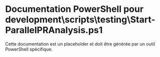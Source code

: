 # Documentation PowerShell pour development\scripts\testing\Start-ParallelPRAnalysis.ps1

Cette documentation est un placeholder et doit être générée par un outil PowerShell spécifique.
